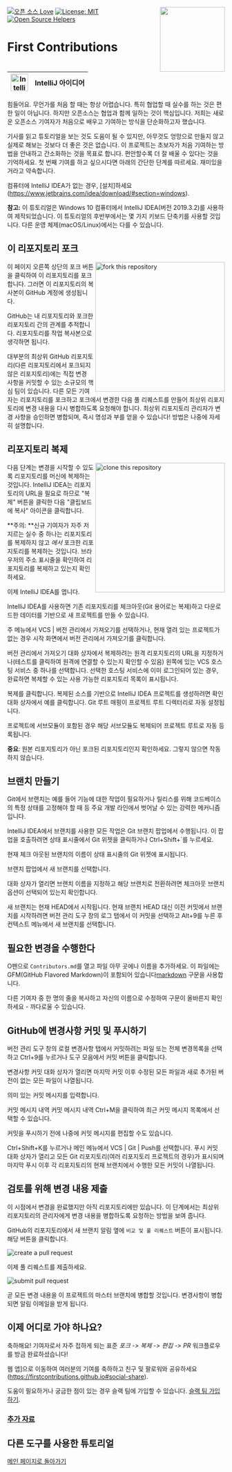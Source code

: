 [![오픈 소스 Love](https://badges.frapsoft.com/os/v1/open-source.svg?v=103)](https://github.com/ellerbrock/open-source-badges/)
[<img align="right" width="150" src="https://firstcontributions.github.io/assets/gui-tool-tutorials/github-desktop-tutorial/join-slack-team.png">](https://join.slack.com/t/firstcontributors/shared_invite/zt-1hg51qkgm-Xc7HxhsiPYNN3ofX2_I8FA)
[![License: MIT](https://img.shields.io/badge/License-MIT-green.svg)](https://opensource.org/licenses/MIT)
[![Open Source Helpers](https://www.codetriage.com/roshanjossey/first-contributions/badges/users.svg)](https://www.codetriage.com/roshanjossey/first-contributions)

# First Contributions

| <img alt="IntelliJ IDEA" src="https://upload.wikimedia.org/wikipedia/commons/9/9c/IntelliJ_IDEA_Icon.svg" width="40"> | IntelliJ 아이디어 |
| ------------------------------------------------------------------------------------------------------------------------------------ | ------------------ |


힘들어요. 무언가를 처음 할 때는 항상 어렵습니다. 특히 협업할 때 실수를 하는 것은 편한 일이 아닙니다. 하지만 오픈소스는 협업과 함께 일하는 것이 핵심입니다. 저희는 새로운 오픈소스 기여자가 처음으로 배우고 기여하는 방식을 단순화하고자 했습니다.

기사를 읽고 튜토리얼을 보는 것도 도움이 될 수 있지만, 아무것도 엉망으로 만들지 않고 실제로 해보는 것보다 더 좋은 것은 없습니다. 이 프로젝트는 초보자가 처음 기여하는 방법을 안내하고 간소화하는 것을 목표로 합니다. 편안할수록 더 잘 배울 수 있다는 것을 기억하세요. 첫 번째 기여를 하고 싶으시다면 아래의 간단한 단계를 따르세요. 재미있을 거라고 약속합니다.

컴퓨터에 IntelliJ IDEA가 없는 경우, [설치]하세요(https://www.jetbrains.com/idea/download/#section=windows).

**참고:** 이 튜토리얼은 Windows 10 컴퓨터에서 IntelliJ IDEA(버전 2019.3.2)를 사용하여 제작되었습니다. 이 튜토리얼의 후반부에서는 몇 가지 키보드 단축키를 사용할 것입니다. 다른 운영 체제(macOS/Linux)에서는 다를 수 있습니다.

## 이 리포지토리 포크

<img align="right" width="300" src="https://firstcontributions.github.io/assets/gui-tool-tutorials/github-desktop-tutorial/fork.png" alt="fork this repository" />

이 페이지 오른쪽 상단의 포크 버튼을 클릭하여 이 리포지토리를 포크합니다. 그러면 이 리포지토리의 복사본이 GitHub 계정에 생성됩니다.

GitHub는 내 리포지토리와 포크한 리포지토리 간의 관계를 추적합니다. 리포지토리를 작업 복사본으로 생각하면 됩니다.

대부분의 최상위 GitHub 리포지토리(다른 리포지토리에서 포크되지 않은 리포지토리)에는 직접 변경 사항을 커밋할 수 있는 소규모의 핵심 팀이 있습니다. 다른 모든 기여자는 리포지토리를 포크하고 포크에서 변경한 다음 풀 리퀘스트를 만들어 최상위 리포지토리에 변경 내용을 다시 병합하도록 요청해야 합니다. 최상위 리포지토리 관리자가 변경 사항을 승인하면 병합되며, 즉시 명성과 부를 얻을 수 있습니다! 방법은 나중에 자세히 설명합니다.

## 리포지토리 복제

<img align="right" width="300" src="https://firstcontributions.github.io/assets/Readme/clone.png" alt="clone this repository" />

다음 단계는 변경을 시작할 수 있도록 리포지토리를 머신에 복제하는 것입니다. IntelliJ IDEA는 리포지토리의 URL을 필요로 하므로 "복제" 버튼을 클릭한 다음 "클립보드에 복사" 아이콘을 클릭합니다.

**주의: **신규 기여자가 자주 저지르는 실수 중 하나는 리포지토리를 복제하지 않고 _에서_ 포크한 리포지토리를 복제하는 것입니다. 브라우저의 주소 표시줄을 확인하여 리포지토리를 복제하고 있는지 확인하세요.

이제 IntelliJ IDEA를 엽니다. 

IntelliJ IDEA를 사용하면 기존 리포지토리를 체크아웃(Git 용어로는 복제)하고 다운로드한 데이터를 기반으로 새 프로젝트를 만들 수 있습니다.

주 메뉴에서 VCS | 버전 관리에서 가져오기를 선택하거나, 현재 열려 있는 프로젝트가 없는 경우 시작 화면에서 버전 관리에서 가져오기를 클릭합니다.

버전 관리에서 가져오기 대화 상자에서 복제하려는 원격 리포지토리의 URL을 지정하거나(테스트를 클릭하여 원격에 연결할 수 있는지 확인할 수 있음) 왼쪽에 있는 VCS 호스팅 서비스 중 하나를 선택합니다. 선택한 호스팅 서비스에 이미 로그인되어 있는 경우, 완료하면 복제할 수 있는 사용 가능한 리포지토리 목록이 표시됩니다.

복제를 클릭합니다. 복제된 소스를 기반으로 IntelliJ IDEA 프로젝트를 생성하려면 확인 대화 상자에서 예를 클릭합니다. Git 루트 매핑이 프로젝트 루트 디렉터리로 자동 설정됩니다.

프로젝트에 서브모듈이 포함된 경우 해당 서브모듈도 복제되어 프로젝트 루트로 자동 등록됩니다.

**중요**: 원본 리포지토리가 아닌 포크된 리포지토리인지 확인하세요. 그렇지 않으면 작동하지 않습니다.

## 브랜치 만들기

Git에서 브랜치는 예를 들어 기능에 대한 작업이 필요하거나 릴리스를 위해 코드베이스의 특정 상태를 고정해야 할 때 등 주요 개발 라인에서 벗어날 수 있는 강력한 메커니즘입니다.

IntelliJ IDEA에서 브랜치를 사용한 모든 작업은 Git 브랜치 팝업에서 수행됩니다. 이 팝업을 호출하려면 상태 표시줄에서 Git 위젯을 클릭하거나 Ctrl+Shift+`를 누르세요.

현재 체크 아웃된 브랜치의 이름이 상태 표시줄의 Git 위젯에 표시됩니다.

브랜치 팝업에서 새 브랜치를 선택합니다.

대화 상자가 열리면 브랜치 이름을 지정하고 해당 브랜치로 전환하려면 체크아웃 브랜치 옵션이 선택되어 있는지 확인합니다.

새 브랜치는 현재 HEAD에서 시작됩니다. 현재 브랜치 HEAD 대신 이전 커밋에서 브랜치를 시작하려면 버전 관리 도구 창의 로그 탭에서 이 커밋을 선택하고 Alt+9를 누른 후 컨텍스트 메뉴에서 새 브랜치를 선택합니다.

## 필요한 변경을 수행한다

O펜으로 `Contributors.md`를 열고 파일 아무 곳에나 이름을 추가하세요. 이 파일에는 GFM(GitHub Flavored Markdown)이 포함되어 있습니다<a href="https://en.wikipedia.org/wiki/Markdown">markdown</a> 구문을 사용합니다.

다른 기여자 중 한 명의 줄을 복사하고 자신의 이름으로 수정하여 구문이 올바른지 확인하세요 - 까다로울 수 있습니다.

## GitHub에 변경사항 커밋 및 푸시하기

버전 관리 도구 창의 로컬 변경사항 탭에서 커밋하려는 파일 또는 전체 변경목록을 선택하고 Ctrl+9를 누르거나 도구 모음에서 커밋 버튼을 클릭합니다.

변경사항 커밋 대화 상자가 열리면 마지막 커밋 이후 수정된 모든 파일과 새로 추가된 버전이 없는 모든 파일이 나열됩니다.

의미 있는 커밋 메시지를 입력합니다.

커밋 메시지 내역 커밋 메시지 내역 Ctrl+M을 클릭하여 최근 커밋 메시지 목록에서 선택할 수 있습니다.

커밋을 푸시하기 전에 나중에 커밋 메시지를 편집할 수도 있습니다.

Ctrl+Shift+K를 누르거나 메인 메뉴에서 VCS | Git | Push를 선택합니다. 푸시 커밋 대화 상자가 열리고 모든 Git 리포지토리(여러 리포지토리 프로젝트의 경우)가 표시되며 마지막 푸시 이후 각 리포지토리의 현재 브랜치에서 수행한 모든 커밋이 나열됩니다.

## 검토를 위해 변경 내용 제출

이 시점에서 변경을 완료했지만 아직 리포지토리에만 있습니다. 이 단계에서는 최상위 리포지토리의 관리자에게 변경 내용을 병합하도록 요청하는 방법을 보여 줍니다.

GitHub의 리포지토리에서 새 브랜치 알림 옆에 `비교 및 풀 리퀘스트` 버튼이 표시됩니다. 해당 버튼을 클릭합니다.

<img src="https://firstcontributions.github.io/assets/gui-tool-tutorials/github-desktop-tutorial/compare-and-pull.png" alt="create a pull request" />

이제 풀 리퀘스트를 제출하세요.

<img src="https://firstcontributions.github.io/assets/gui-tool-tutorials/github-desktop-tutorial/submit-pull-request.png" alt="submit pull request" />

곧 모든 변경 내용을 이 프로젝트의 마스터 브랜치에 병합할 것입니다. 변경사항이 병합되면 알림 이메일을 받게 됩니다.

## 이제 어디로 가야 하나요?

축하해요! 기여자로서 자주 접하게 되는 표준 _포크 -> 복제 -> 편집 -> PR_ 워크플로우를 방금 완료하셨습니다!

웹 앱]으로 이동하여 여러분의 기여를 축하하고 친구 및 팔로워와 공유하세요(https://firstcontributions.github.io#social-share).

도움이 필요하거나 궁금한 점이 있는 경우 슬랙 팀에 가입할 수 있습니다. [슬랙 팀 가입하기](https://join.slack.com/t/firstcontributors/shared_invite/zt-1hg51qkgm-Xc7HxhsiPYNN3ofX2_I8FA).


### [추가 자료](../additional-material/git_workflow_scenarios/additional-material.md)

## 다른 도구를 사용한 튜토리얼
[메인 페이지로 돌아가기](https://github.com/firstcontributions/first-contributions#tutorials-using-other-tools)
